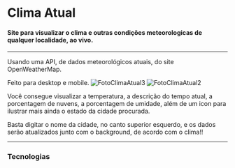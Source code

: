 # Clima Atual

 #### Site para visualizar o clima e outras condições meteorologicas de qualquer localidade, ao vivo.
 
 ---
 
 Usando uma API, de dados meteorológicos atuais, do site OpenWeatherMap.
 
 Feito para desktop e mobile.
 ![FotoClimaAtual3](https://user-images.githubusercontent.com/65229051/120913266-3a312900-c66c-11eb-9624-da199bab826a.png)
 ![FotoClimaAtual2](https://user-images.githubusercontent.com/65229051/120913262-33a2b180-c66c-11eb-9011-95114c85d978.png)
 
 Você consegue visualizar a temperatura, a descrição do tempo atual, a porcentagem de nuvens, a porcentagem de umidade, além de um icon para ilustrar mais ainda o estado da cidade procurada.
 
 Basta digitar o nome da cidade, no canto superior esquerdo, e os dados serão atualizados junto com o background, de acordo com o clima!!
 
 ---
 ### Tecnologias
 
